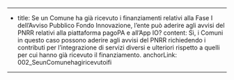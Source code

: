 ---
  - title: Se un Comune ha già ricevuto i finanziamenti relativi alla Fase I dell’Avviso Pubblico Fondo Innovazione, l’ente può aderire agli avvisi del PNRR relativi alla piattaforma pagoPA e all’App IO?
    content: Sì, i Comuni in questo caso possono aderire agli avvisi del PNRR richiedendo i contributi per l’integrazione di servizi diversi e ulteriori rispetto a quelli per cui hanno già ricevuto il finanziamento.
    anchorLink: 002_SeunComunehagiricevutoifi
---